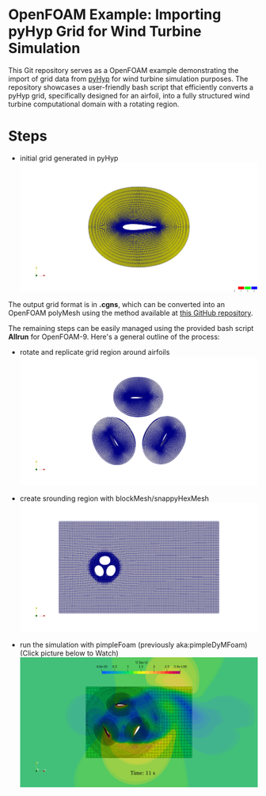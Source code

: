 # OpenFOAM Example: Importing pyHyp Grid for Wind Turbine Simulation

This Git repository serves as a OpenFOAM example demonstrating the import of grid data from [pyHyp](https://github.com/mdolab/pyhyp) for wind turbine simulation purposes.
The repository showcases a user-friendly bash script that efficiently converts a pyHyp grid, specifically designed for an airfoil, 
into a fully structured wind turbine computational domain with a rotating region.

# Steps
- initial grid generated in pyHyp
  ![pyHyp airfoil grid](./.pics/airfoil.png)


The output grid format is in **.cgns**, which can be converted into an OpenFOAM polyMesh using the method available at [this GitHub repository](https://github.com/wyldckat/cgnsToFromFoam).

The remaining steps can be easily managed using the provided bash script **Allrun** for OpenFOAM-9. Here's a general outline of the process:

- rotate and replicate grid region around airfoils
  ![replicated airfoils](./.pics/airfoils.png)


- create srounding region with blockMesh/snappyHexMesh
  ![replicated airfoils](./.pics/background.png)

- run the simulation with pimpleFoam (previously aka:pimpleDyMFoam) (Click picture below to Watch)
  [![run with pimpleFoam](./.pics/total.png)](https://youtu.be/Lu0YTMcyKaY?si=zUX1ZkYveO-Znl9i)
  
